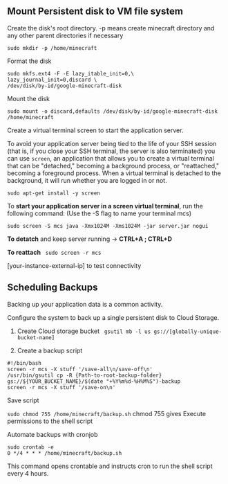 ## Mount Persistent disk to VM file system

Create the disk's root directory. -p means create minecraft directory and any other parent directories if necessary

```
sudo mkdir -p /home/minecraft
```

Format the disk

```
sudo mkfs.ext4 -F -E lazy_itable_init=0,\
lazy_journal_init=0,discard \
/dev/disk/by-id/google-minecraft-disk

```

Mount the disk

```
sudo mount -o discard,defaults /dev/disk/by-id/google-minecraft-disk /home/minecraft

```

Create a virtual terminal screen to start the application server.

To avoid your application server being tied to the life of your SSH session (that is, if you close your SSH terminal, the server is also terminated) you can use ```screen```, an application that allows you to create a virtual terminal that can be "detached," becoming a background process, or "reattached," becoming a foreground process. When a virtual terminal is detached to the background, it will run whether you are logged in or not.

```
sudo apt-get install -y screen
```

To **start your application server in a screen virtual terminal**, run the following command: (Use the -S flag to name your terminal mcs)

```
sudo screen -S mcs java -Xmx1024M -Xms1024M -jar server.jar nogui
```

**To detatch** and keep server running -> **CTRL+A ; CTRL+D**

**To reattach** ``` sudo screen -r mcs```

[your-instance-external-ip] to test connectivity

## Scheduling Backups

Backing up your application data is a common activity. 

Configure the system to back up a single persistent disk to Cloud Storage.

1. Create Cloud storage bucket
``` gsutil mb -l us gs://[globally-unique-bucket-name]```

2. Create a backup script

```
#!/bin/bash
screen -r mcs -X stuff '/save-all\n/save-off\n'
/usr/bin/gsutil cp -R {Path-to-root-backup-folder} gs://${YOUR_BUCKET_NAME}/$(date "+%Y%m%d-%H%M%S")-backup
screen -r mcs -X stuff '/save-on\n'
```
Save script

```sudo chmod 755 /home/minecraft/backup.sh``` chmod 755 gives Execute permissions to the shell script 

Automate backups with cronjob


```
sudo crontab -e
0 */4 * * * /home/minecraft/backup.sh
``` 
This command opens crontable and instructs cron to run the shell script every 4 hours.




